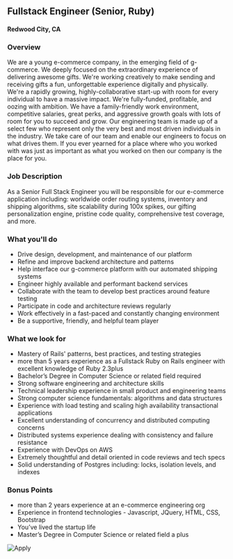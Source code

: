 ## Fullstack Engineer (Senior, Ruby)
#### Redwood City, CA

### Overview
We are a young e-commerce company, in the emerging field of g-commerce. We deeply focused on the extraordinary experience of delivering awesome gifts. We're working creatively to make sending and receiving gifts a fun, unforgettable experience digitally and physically. We're a rapidly growing, highly-collaborative start-up with room for every individual to have a massive impact.
We're fully-funded, profitable, and oozing with ambition. We have a family-friendly work environment, competitive salaries, great perks, and aggressive growth goals with lots of room for you to succeed and grow. 
Our engineering team is made up of a select few who represent only the very best and most driven individuals in the industry. We take care of our team and enable our engineers to focus on what drives them. If you ever yearned for a place where who you worked with was just as important as what you worked on then our company is the place for you.

### Job Description
As a Senior Full Stack Engineer you will be responsible for our e-commerce application including: worldwide order routing systems, inventory and shipping algorithms, site scalability during 100x spikes, our gifting personalization engine, pristine code quality, comprehensive test coverage, and more.

### What you'll do
+ Drive design, development, and maintenance of our platform
+ Refine and improve backend architecture and patterns
+ Help interface our g-commerce platform with our automated shipping systems
+ Engineer highly available and performant backend services
+ Collaborate with the team to develop best practices around feature testing
+ Participate in code and architecture reviews regularly
+ Work effectively in a fast-paced and constantly changing environment
+ Be a supportive, friendly, and helpful team player

### What we look for
+ Mastery of Rails' patterns, best practices, and testing strategies
+ more than 5 years experience as a Fullstack Ruby on Rails engineer with excellent knowledge of Ruby 2.3plus
+ Bachelor’s Degree in Computer Science or related field required
+ Strong software engineering and architecture skills
+ Technical leadership experience in small product and engineering teams
+ Strong computer science fundamentals: algorithms and data structures
+ Experience with load testing and scaling high availability transactional applications
+ Excellent understanding of concurrency and distributed computing concerns
+ Distributed systems experience dealing with consistency and failure resistance
+ Experience with DevOps on AWS
+ Extremely thoughtful and detail oriented in code reviews and tech specs
+ Solid understanding of Postgres including: locks, isolation levels, and indexes

### Bonus Points
+ more than 2 years experience at an e-commerce engineering org
+ Experience in frontend technologies - Javascript, JQuery, HTML, CSS, Bootstrap
+ You’ve lived the startup life
+ Master’s Degree in Computer Science or related field a plus


![Apply](https://dabuttonfactory.com/button.png?t=Apply&f=Calibri-Bold&ts=24&tc=fff&tshs=1&tshc=000&hp=20&vp=8&c=5&bgt=gradient&bgc=3d85c6&ebgc=073763)
